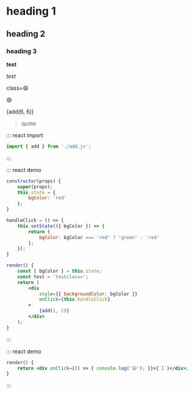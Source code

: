 # heading 1
## heading 2
### heading 3

__test__

_test_

class=😄

<div style={{ marginLeft: '200px' }}>😄</div>

{add(6, 6)}

> quote

::: react import
```js
import { add } from './add.js';
```
:::

::: react demo
```jsx
constructor(props) {
    super(props);
    this.state = {
        bgColor: 'red'
    };
}

handleClick = () => {
    this.setState(({ bgColor }) => {
        return {
            bgColor: bgColor === 'red' ? 'green' : 'red'
        };
    });
}

render() {
    const { bgColor } = this.state;
    const test = 'testclass=';
    return (
        <div
            style={{ backgroundColor: bgColor }}
            onClick={this.handleClick}
        >
            {add(1, 2)}
        </div>
    );
}
```
:::

::: react demo
```jsx
render() {
    return <div onClick={() => { console.log('😄'); }}>{`1`}</div>;
}
```
:::
